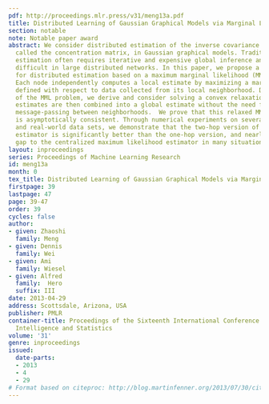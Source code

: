 ```yaml
---
pdf: http://proceedings.mlr.press/v31/meng13a.pdf
title: Distributed Learning of Gaussian Graphical Models via Marginal Likelihoods
section: notable
note: Notable paper award
abstract: We consider distributed estimation of the inverse covariance matrix, also
  called the concentration matrix, in Gaussian graphical models. Traditional centralized
  estimation often requires iterative and expensive global inference and is therefore
  difficult in large distributed networks. In this paper, we propose a general framework
  for distributed estimation based on a maximum marginal likelihood (MML) approach.
  Each node independently computes a local estimate by maximizing a marginal likelihood
  defined with respect to data collected from its local neighborhood. Due to the non-convexity
  of the MML problem, we derive and consider solving a convex relaxation.  The local
  estimates are then combined into a global estimate without the need for iterative
  message-passing between neighborhoods.  We prove that this relaxed MML estimator
  is asymptotically consistent. Through numerical experiments on several synthetic
  and real-world data sets, we demonstrate that the two-hop version of the proposed
  estimator is significantly better than the one-hop version, and nearly closes the
  gap to the centralized maximum likelihood estimator in many situations.
layout: inproceedings
series: Proceedings of Machine Learning Research
id: meng13a
month: 0
tex_title: Distributed Learning of Gaussian Graphical Models via Marginal Likelihoods
firstpage: 39
lastpage: 47
page: 39-47
order: 39
cycles: false
author:
- given: Zhaoshi
  family: Meng
- given: Dennis
  family: Wei
- given: Ami
  family: Wiesel
- given: Alfred
  family:  Hero
  suffix: III
date: 2013-04-29
address: Scottsdale, Arizona, USA
publisher: PMLR
container-title: Proceedings of the Sixteenth International Conference on Artificial
  Intelligence and Statistics
volume: '31'
genre: inproceedings
issued:
  date-parts:
  - 2013
  - 4
  - 29
# Format based on citeproc: http://blog.martinfenner.org/2013/07/30/citeproc-yaml-for-bibliographies/
---
```

